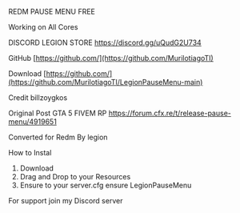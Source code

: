 REDM PAUSE MENU  FREE

Working on All Cores

DISCORD LEGION STORE https://discord.gg/uQudG2U734

GitHub [https://github.com/](https://github.com/MurilotiagoTI)

Download [https://github.com/](https://github.com/MurilotiagoTI/LegionPauseMenu-main)

Credit billzoygkos

Original Post GTA 5 FIVEM RP
https://forum.cfx.re/t/release-pause-menu/4919651

Converted for Redm By legion

How to Instal 
1) Download 
2) Drag and Drop to your Resources 
3) Ensure to your server.cfg ensure LegionPauseMenu


For support join my Discord server
